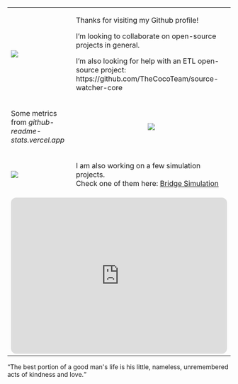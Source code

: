 <table cellspacing="0" cellpadding="0">
  <tr>
    <td>
      <img src="https://media.giphy.com/media/Nx0rz3jtxtEre/giphy.gif" />
    </td>
    <td>
      <p>Thanks for visiting my Github profile!</p>
      <p>I’m looking to collaborate on open-source projects in general.</p>
      <p>I’m also looking for help with an ETL open-source project: https://github.com/TheCocoTeam/source-watcher-core</p>
    </td>
  </tr>
  <tr>
    <td>
      <p>Some metrics from <i>github-readme-stats.vercel.app</i><p>
    </td>
    <td align="center">
      <img src="https://github-readme-stats.vercel.app/api?username=jpruiz114" />
    </td>
  </tr>
  <tr>
    <td>
      <img src="https://media4.giphy.com/media/v1.Y2lkPTc5MGI3NjExZ3poYXdraTR0bTcwcjY2NGx4YWFmaWEyYWd1eWM5dmN6NzI4Y2hmNCZlcD12MV9pbnRlcm5hbF9naWZfYnlfaWQmY3Q9Zw/9lMoyThpKynde/giphy.gif" />
    </td>
    <td>
      <p>I am also working on a few simulation projects.<br>Check one of them here: <a href="https://jeanpaulruizvallejo.com/physics-simulations/bridge-simulation-spring-mass-model/"/>Bridge Simulation</a></p>
    </td>
  </tr>
  <tr>
    <td colspan="2">
      <iframe data-testid="embed-iframe" style="border-radius:12px" src="https://open.spotify.com/embed/track/2LawezPeJhN4AWuSB0GtAU?utm_source=generator" width="100%" height="352" frameBorder="0" allowfullscreen="" allow="autoplay; clipboard-write; encrypted-media; fullscreen; picture-in-picture" loading="lazy"></iframe>
    </td>
  </tr>
</table>
<span><q>The best portion of a good man's life is his little, nameless, unremembered acts of kindness and love.</q></span>
